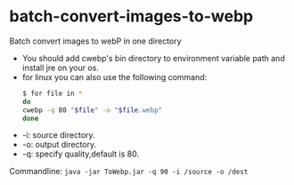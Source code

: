 # batch-convert-images-to-webp
Batch convert images to webP in one directory  
- You should add cwebp's bin directory to environment variable path and install jre on your os.
- for linux you can also use the following command:
  ```bash
  $ for file in *
  do
  cwebp -q 80 "$file" -o "$file.webp"
  done
  ```
- -i: source directory.
- -o: output directory.
- -q: specify quality,default is 80.

Commandline:
`java -jar ToWebp.jar -q 90 -i /source -o /dest`
